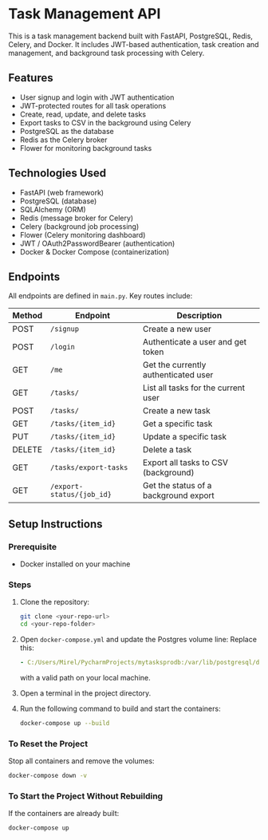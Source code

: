 # Task Management API

This is a task management backend built with FastAPI, PostgreSQL, Redis, Celery, and Docker. It includes JWT-based authentication, task creation and management, and background task processing with Celery.

## Features

- User signup and login with JWT authentication
- JWT-protected routes for all task operations
- Create, read, update, and delete tasks
- Export tasks to CSV in the background using Celery
- PostgreSQL as the database
- Redis as the Celery broker
- Flower for monitoring background tasks

## Technologies Used

- FastAPI (web framework)
- PostgreSQL (database)
- SQLAlchemy (ORM)
- Redis (message broker for Celery)
- Celery (background job processing)
- Flower (Celery monitoring dashboard)
- JWT / OAuth2PasswordBearer (authentication)
- Docker & Docker Compose (containerization)

## Endpoints

All endpoints are defined in `main.py`. Key routes include:

| Method | Endpoint                  | Description                           |
|--------|---------------------------|---------------------------------------|
| POST   | `/signup`                 | Create a new user                     |
| POST   | `/login`                  | Authenticate a user and get token     |
| GET    | `/me`                     | Get the currently authenticated user  |
| GET    | `/tasks/`                 | List all tasks for the current user   |
| POST   | `/tasks/`                 | Create a new task                     |
| GET    | `/tasks/{item_id}`        | Get a specific task                   |
| PUT    | `/tasks/{item_id}`        | Update a specific task                |
| DELETE | `/tasks/{item_id}`        | Delete a task                         |
| GET    | `/tasks/export-tasks`     | Export all tasks to CSV (background)  |
| GET    | `/export-status/{job_id}` | Get the status of a background export |

## Setup Instructions

### Prerequisite

- Docker installed on your machine

### Steps

1. Clone the repository:
   ```bash
   git clone <your-repo-url>
   cd <your-repo-folder>
   ```

2. Open `docker-compose.yml` and update the Postgres volume line:
   Replace this:
   ```yaml
   - C:/Users/Mirel/PycharmProjects/mytasksprodb:/var/lib/postgresql/data
   ```
   with a valid path on your local machine.

3. Open a terminal in the project directory.

4. Run the following command to build and start the containers:
   ```bash
   docker-compose up --build
   ```

### To Reset the Project

Stop all containers and remove the volumes:
```bash
docker-compose down -v
```

### To Start the Project Without Rebuilding

If the containers are already built:
```bash
docker-compose up
```
